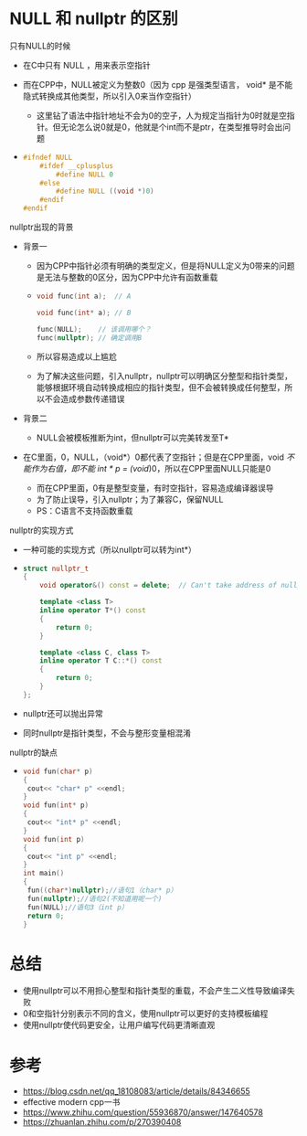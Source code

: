 # NULL 和 nullptr 的区别

只有NULL的时候

- 在C中只有 NULL ，用来表示空指针


- 而在CPP中，NULL被定义为整数0（因为 cpp 是强类型语言， void* 是不能隐式转换成其他类型，所以引入0来当作空指针）

  - 这里钻了语法中指针地址不会为0的空子，人为规定当指针为0时就是空指针。但无论怎么说0就是0，他就是个int而不是ptr，在类型推导时会出问题

- ```cpp
  #ifndef NULL
      #ifdef __cplusplus
          #define NULL 0
      #else
          #define NULL ((void *)0)
      #endif
  #endif
  ```





nullptr出现的背景

- 背景一

  - 因为CPP中指针必须有明确的类型定义，但是将NULL定义为0带来的问题是无法与整数的0区分，因为CPP中允许有函数重载

  - ```cpp
    void func(int a);  // A
    
    void func(int* a); // B
    
    func(NULL);    // 该调用哪个？
    func(nullptr); // 确定调用B
    ```

  - 所以容易造成以上尴尬

  - 为了解决这些问题，引入nullptr，nullptr可以明确区分整型和指针类型，能够根据环境自动转换成相应的指针类型，但不会被转换成任何整型，所以不会造成参数传递错误

- 背景二

  - NULL会被模板推断为int，但nullptr可以完美转发至T*

- 在C里面，0，NULL，（void*）0都代表了空指针；但是在CPP里面，void *不能作为右值，即不能 int * p = (void*)0，所以在CPP里面NULL只能是0

  - 而在CPP里面，0有是整型变量，有时空指针，容易造成编译器误导
  - 为了防止误导，引入nullptr；为了兼容C，保留NULL
  - PS：C语言不支持函数重载





nullptr的实现方式

- 一种可能的实现方式（所以nullptr可以转为int*）

- ```cpp
  struct nullptr_t
  {
      void operator&() const = delete;  // Can't take address of nullptr
  
      template <class T>
      inline operator T*() const
      {
          return 0;
      }
  
      template <class C, class T>
      inline operator T C::*() const
      {
          return 0;
      }
  };
  ```

- nullptr还可以抛出异常

- 同时nullptr是指针类型，不会与整形变量相混淆





nullptr的缺点

- ```cpp
  void fun(char* p)
  {
   cout<< "char* p" <<endl;
  }
  void fun(int* p)
  {
   cout<< "int* p" <<endl;
  }
  void fun(int p)
  {
   cout<< "int p" <<endl;
  }
  int main()
  {
   fun((char*)nullptr);//语句1（char* p）
   fun(nullptr);//语句2(不知道用呢一个)
   fun(NULL);//语句3（int p）
   return 0;
  }
  ```







# 总结

- 使用nullptr可以不用担心整型和指针类型的重载，不会产生二义性导致编译失败
- 0和空指针分别表示不同的含义，使用nullptr可以更好的支持模板编程
- 使用nullptr使代码更安全，让用户编写代码更清晰直观







# 参考

- https://blog.csdn.net/qq_18108083/article/details/84346655
- effective modern cpp一书
- https://www.zhihu.com/question/55936870/answer/147640578
- https://zhuanlan.zhihu.com/p/270390408

